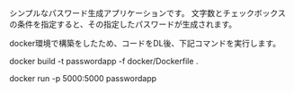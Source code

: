 シンプルなパスワード生成アプリケーションです。
文字数とチェックボックスの条件を指定すると、その指定したパスワードが生成されます。

docker環境で構築をしたため、コードをDL後、下記コマンドを実行します。

docker build -t passwordapp -f docker/Dockerfile .  

docker run -p 5000:5000 passwordapp 

